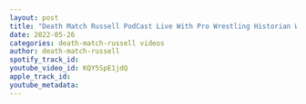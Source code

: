 ```yaml
---
layout: post
title: "Death Match Russell PodCast Live With Pro Wrestling Historian Writer John Cosper"
date: 2022-05-26
categories: death-match-russell videos
author: death-match-russell
spotify_track_id: 
youtube_video_id: KQY5SpE1jdQ
apple_track_id: 
youtube_metadata: 
---
```

